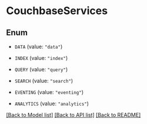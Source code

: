 # CouchbaseServices

## Enum


* `DATA` (value: `"data"`)

* `INDEX` (value: `"index"`)

* `QUERY` (value: `"query"`)

* `SEARCH` (value: `"search"`)

* `EVENTING` (value: `"eventing"`)

* `ANALYTICS` (value: `"analytics"`)


[[Back to Model list]](../README.md#documentation-for-models) [[Back to API list]](../README.md#documentation-for-api-endpoints) [[Back to README]](../README.md)


